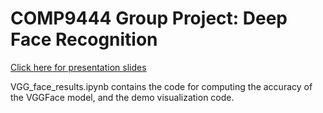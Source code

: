 # COMP9444 Group Project: Deep Face Recognition
[Click here for presentation slides](https://docs.google.com/presentation/d/1_sB9pA229NyX3D3ew4zZGrxLdDZYUGNciRHDHe4GxIk/edit?usp=sharing)

VGG_face_results.ipynb contains the code for computing the accuracy of the VGGFace model, and the demo visualization code.
